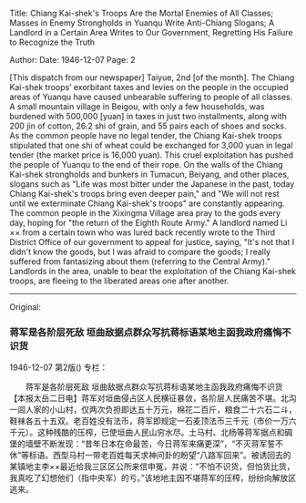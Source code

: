 Title: Chiang Kai-shek's Troops Are the Mortal Enemies of All Classes; Masses in Enemy Strongholds in Yuanqu Write Anti-Chiang Slogans; A Landlord in a Certain Area Writes to Our Government, Regretting His Failure to Recognize the Truth

Author: 
Date: 1946-12-07
Page: 2

[This dispatch from our newspaper] Taiyue, 2nd [of the month]. The Chiang Kai-shek troops’ exorbitant taxes and levies on the people in the occupied areas of Yuanqu have caused unbearable suffering to people of all classes. A small mountain village in Beigou, with only a few households, was burdened with 500,000 [yuan] in taxes in just two installments, along with 200 jin of cotton, 26.2 shi of grain, and 55 pairs each of shoes and socks. As the common people have no legal tender, the Chiang Kai-shek troops stipulated that one shi of wheat could be exchanged for 3,000 yuan in legal tender (the market price is 16,000 yuan). This cruel exploitation has pushed the people of Yuanqu to the end of their rope. On the walls of the Chiang Kai-shek strongholds and bunkers in Tumacun, Beiyang, and other places, slogans such as "Life was most bitter under the Japanese in the past, today Chiang Kai-shek's troops bring even deeper pain," and "We will not rest until we exterminate Chiang Kai-shek's troops" are constantly appearing. The common people in the Xixingma Village area pray to the gods every day, hoping for "the return of the Eighth Route Army." A landlord named Li ×× from a certain town who was lured back recently wrote to the Third District Office of our government to appeal for justice, saying, "It's not that I didn't know the goods, but I was afraid to compare the goods; I really suffered from fantasizing about them (referring to the Central Army)." Landlords in the area, unable to bear the exploitation of the Chiang Kai-shek troops, are fleeing to the liberated areas one after another.



<hr /> 

Original: 


### 蒋军是各阶层死敌  垣曲敌据点群众写抗蒋标语某地主函我政府痛悔不识货

1946-12-07
第2版()
专栏：

　　蒋军是各阶层死敌
    垣曲敌据点群众写抗蒋标语某地主函我政府痛悔不识货
    【本报太岳二日电】蒋军对垣曲侵占区人民横征暴敛，各阶层人民痛苦不堪。北沟一闾人家的小山村，仅两次负担即达五十万元，棉花二百斤，粮食二十六石二斗，鞋袜各五十五双。老百姓没有法币，蒋军即规定一石麦顶法币三千元（市价一万六千元）。这种残酷的压榨，已使垣曲人民山穷水尽。土马村、北杨等蒋军据点和碉堡的墙壁不断发现：“昔年日本在命最苦，今日蒋军来痛更深”，“不灭蒋军誓不休”等标语。西型马村一带老百姓每天求神问卦的盼望“八路军回来”。被诱回去的某镇地主李××最近给我三区区公所来信申冤，并说：“不怕不识货，但怕货比货，我真吃了幻想他们（指中央军）的亏。”该地地主因不堪蒋军的压榨，纷纷向解放区逃来。
